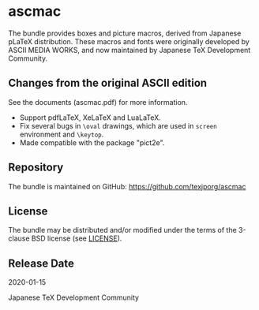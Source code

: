 # ascmac

The bundle provides boxes and picture macros, derived from
Japanese pLaTeX distribution. These macros and fonts were
originally developed by ASCII MEDIA WORKS, and now
maintained by Japanese TeX Development Community.

## Changes from the original ASCII edition

See the documents (ascmac.pdf) for more information.

- Support pdfLaTeX, XeLaTeX and LuaLaTeX.
- Fix several bugs in `\oval` drawings, which are used in
  `screen` environment and `\keytop`.
- Made compatible with the package "pict2e".

## Repository

The bundle is maintained on GitHub:
https://github.com/texjporg/ascmac

## License

The bundle may be distributed and/or modified under the terms of
the 3-clause BSD license (see [LICENSE](./LICENSE)).

## Release Date

2020-01-15

Japanese TeX Development Community
